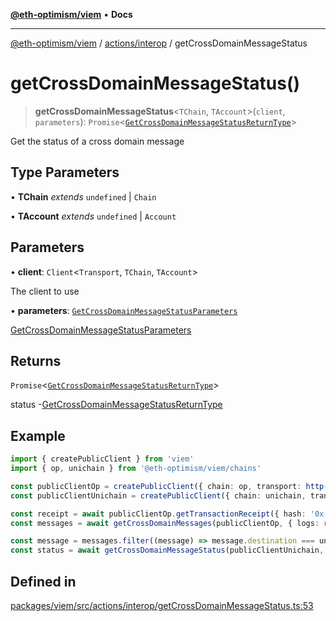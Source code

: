 [**@eth-optimism/viem**](../../../README.md) • **Docs**

***

[@eth-optimism/viem](../../../README.md) / [actions/interop](../README.md) / getCrossDomainMessageStatus

# getCrossDomainMessageStatus()

> **getCrossDomainMessageStatus**\<`TChain`, `TAccount`\>(`client`, `parameters`): `Promise`\<[`GetCrossDomainMessageStatusReturnType`](../type-aliases/GetCrossDomainMessageStatusReturnType.md)\>

Get the status of a cross domain message

## Type Parameters

• **TChain** *extends* `undefined` \| `Chain`

• **TAccount** *extends* `undefined` \| `Account`

## Parameters

• **client**: `Client`\<`Transport`, `TChain`, `TAccount`\>

The client to use

• **parameters**: [`GetCrossDomainMessageStatusParameters`](../type-aliases/GetCrossDomainMessageStatusParameters.md)

[GetCrossDomainMessageStatusParameters](../type-aliases/GetCrossDomainMessageStatusParameters.md)

## Returns

`Promise`\<[`GetCrossDomainMessageStatusReturnType`](../type-aliases/GetCrossDomainMessageStatusReturnType.md)\>

status -[GetCrossDomainMessageStatusReturnType](../type-aliases/GetCrossDomainMessageStatusReturnType.md)

## Example

```ts
import { createPublicClient } from 'viem'
import { op, unichain } from '@eth-optimism/viem/chains'

const publicClientOp = createPublicClient({ chain: op, transport: http() })
const publicClientUnichain = createPublicClient({ chain: unichain, transport: http() })

const receipt = await publicClientOp.getTransactionReceipt({ hash: '0x...' })
const messages = await getCrossDomainMessages(publicClientOp, { logs: receipt.logs })

const message = messages.filter((message) => message.destination === unichain.id)[0]
const status = await getCrossDomainMessageStatus(publicClientUnichain, { message })
```

## Defined in

[packages/viem/src/actions/interop/getCrossDomainMessageStatus.ts:53](https://github.com/ethereum-optimism/ecosystem/blob/11bb27f871c202b93ad6dc93c86c82f0c754075f/packages/viem/src/actions/interop/getCrossDomainMessageStatus.ts#L53)
